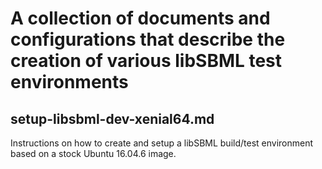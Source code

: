 # A collection of documents and configurations that describe the creation of various libSBML test environments

## setup-libsbml-dev-xenial64.md
Instructions on how to create and setup a libSBML build/test environment based on a stock Ubuntu 16.04.6 image. 

